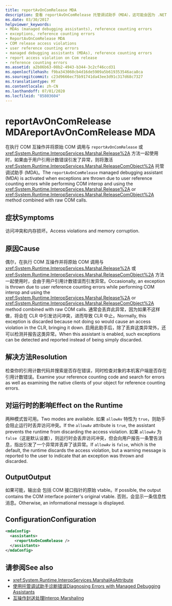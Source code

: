 ```yaml
---
title: reportAvOnComRelease MDA
description: 查看 reportAvOnComRelease 托管调试助手（MDA），这可能会因为 .NET 中的访问冲突和内存损坏而被激活。
ms.date: 03/30/2017
helpviewer_keywords:
- MDAs (managed debugging assistants), reference counting errors
- exceptions, reference counting errors
- ReportAvOnComRelease MDA
- COM release access violations
- user reference counting errors
- managed debugging assistants (MDAs), reference counting errors
- report access violation on Com release
- reference counting errors
ms.assetid: a2b86b63-08b2-4943-b344-3c2cf46ccd31
ms.openlocfilehash: f9ba343060cb4d16de5909a5b619353546aca8ca
ms.sourcegitcommit: c23d9666ec75b91741da43ee3d91c317d68c7327
ms.translationtype: MT
ms.contentlocale: zh-CN
ms.lasthandoff: 07/01/2020
ms.locfileid: "85803604"
---
```

# <a name="reportavoncomrelease-mda"></a><span data-ttu-id="6fc6e-103">reportAvOnComRelease MDA</span><span class="sxs-lookup"><span data-stu-id="6fc6e-103">reportAvOnComRelease MDA</span></span>
<span data-ttu-id="6fc6e-104">在执行 COM 互操作并将原始 COM 调用与 `reportAvOnComRelease` 或 <xref:System.Runtime.InteropServices.Marshal.Release%2A> 方法一起使用时，如果由于用户引用计数错误引发了异常，则将激活 <xref:System.Runtime.InteropServices.Marshal.ReleaseComObject%2A> 托管调试助手 (MDA)。</span><span class="sxs-lookup"><span data-stu-id="6fc6e-104">The `reportAvOnComRelease` managed debugging assistant (MDA) is activated when exceptions are thrown due to user reference counting errors while performing COM interop and using the <xref:System.Runtime.InteropServices.Marshal.Release%2A> or <xref:System.Runtime.InteropServices.Marshal.ReleaseComObject%2A> method combined with raw COM calls.</span></span>  
  
## <a name="symptoms"></a><span data-ttu-id="6fc6e-105">症状</span><span class="sxs-lookup"><span data-stu-id="6fc6e-105">Symptoms</span></span>  
 <span data-ttu-id="6fc6e-106">访问冲突和内存损坏。</span><span class="sxs-lookup"><span data-stu-id="6fc6e-106">Access violations and memory corruption.</span></span>  
  
## <a name="cause"></a><span data-ttu-id="6fc6e-107">原因</span><span class="sxs-lookup"><span data-stu-id="6fc6e-107">Cause</span></span>  
 <span data-ttu-id="6fc6e-108">偶尔，在执行 COM 互操作并将原始 COM 调用与 <xref:System.Runtime.InteropServices.Marshal.Release%2A> 或 <xref:System.Runtime.InteropServices.Marshal.ReleaseComObject%2A> 方法一起使用时，会由于用户引用计数错误而引发异常。</span><span class="sxs-lookup"><span data-stu-id="6fc6e-108">Occasionally, an exception is thrown due to user reference counting errors while performing COM interop and using the <xref:System.Runtime.InteropServices.Marshal.Release%2A> or <xref:System.Runtime.InteropServices.Marshal.ReleaseComObject%2A> method combined with raw COM calls.</span></span> <span data-ttu-id="6fc6e-109">通常会丢弃此异常，因为如果不这样做，将会在 CLR 中引发访问冲突，进而导致 CLR 中止。</span><span class="sxs-lookup"><span data-stu-id="6fc6e-109">Normally, this exception is discarded because not doing so would cause an access violation in the CLR, bringing it down.</span></span> <span data-ttu-id="6fc6e-110">启用此助手后，除了丢弃这类异常外，还可以检测并报告这类异常。</span><span class="sxs-lookup"><span data-stu-id="6fc6e-110">When this assistant is enabled, such exceptions can be detected and reported instead of being simply discarded.</span></span>  
  
## <a name="resolution"></a><span data-ttu-id="6fc6e-111">解决方法</span><span class="sxs-lookup"><span data-stu-id="6fc6e-111">Resolution</span></span>  
 <span data-ttu-id="6fc6e-112">检查你的引用计数代码并搜索是否存在错误，同时检查对象的本机客户端是否存在引用计数错误。</span><span class="sxs-lookup"><span data-stu-id="6fc6e-112">Examine your reference counting code and search for errors as well as examining the native clients of your object for reference counting errors.</span></span>  
  
## <a name="effect-on-the-runtime"></a><span data-ttu-id="6fc6e-113">对运行时的影响</span><span class="sxs-lookup"><span data-stu-id="6fc6e-113">Effect on the Runtime</span></span>  
 <span data-ttu-id="6fc6e-114">两种模式皆可用。</span><span class="sxs-lookup"><span data-stu-id="6fc6e-114">Two modes are available.</span></span> <span data-ttu-id="6fc6e-115">如果 `allowAv` 特性为 `true`，则助手会阻止运行时丢弃访问冲突。</span><span class="sxs-lookup"><span data-stu-id="6fc6e-115">If the `allowAv` attribute is `true`, the assistant prevents the runtime from discarding the access violation.</span></span> <span data-ttu-id="6fc6e-116">如果 `allowAv` 为 `false`（这是默认设置），则运行时会丢弃访问冲突，但会向用户报告一条警告消息，指出引发了一个异常并丢弃了该异常。</span><span class="sxs-lookup"><span data-stu-id="6fc6e-116">If `allowAv` is `false`, which is the default, the runtime discards the access violation, but a warning message is reported to the user to indicate that an exception was thrown and discarded.</span></span>  
  
## <a name="output"></a><span data-ttu-id="6fc6e-117">Output</span><span class="sxs-lookup"><span data-stu-id="6fc6e-117">Output</span></span>  
 <span data-ttu-id="6fc6e-118">如果可能，输出会 包括 COM 接口指针的原始 vtable。</span><span class="sxs-lookup"><span data-stu-id="6fc6e-118">If possible, the output contains the COM interface pointer's original vtable.</span></span> <span data-ttu-id="6fc6e-119">否则，会显示一条信息性消息。</span><span class="sxs-lookup"><span data-stu-id="6fc6e-119">Otherwise, an informational message is displayed.</span></span>  
  
## <a name="configuration"></a><span data-ttu-id="6fc6e-120">Configuration</span><span class="sxs-lookup"><span data-stu-id="6fc6e-120">Configuration</span></span>  
  
```xml  
<mdaConfig>  
  <assistants>  
    <reportAvOnComRelease />  
  </assistants>  
</mdaConfig>  
```  
  
## <a name="see-also"></a><span data-ttu-id="6fc6e-121">请参阅</span><span class="sxs-lookup"><span data-stu-id="6fc6e-121">See also</span></span>

- <xref:System.Runtime.InteropServices.MarshalAsAttribute>
- [<span data-ttu-id="6fc6e-122">使用托管调试助手诊断错误</span><span class="sxs-lookup"><span data-stu-id="6fc6e-122">Diagnosing Errors with Managed Debugging Assistants</span></span>](diagnosing-errors-with-managed-debugging-assistants.md)
- [<span data-ttu-id="6fc6e-123">互操作封送处理</span><span class="sxs-lookup"><span data-stu-id="6fc6e-123">Interop Marshaling</span></span>](../interop/interop-marshaling.md)
